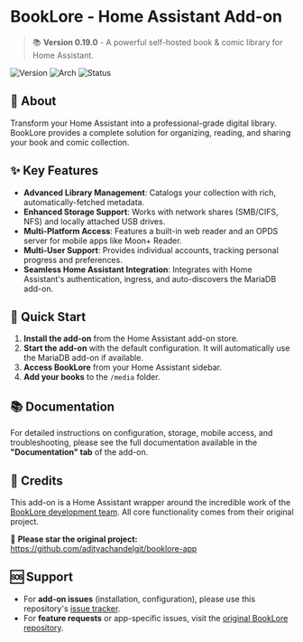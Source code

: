 # BookLore - Home Assistant Add-on

> 📚 **Version 0.19.0** - A powerful self-hosted book & comic library for Home Assistant.

![Version](https://img.shields.io/badge/version-0.19.0-blue.svg)
![Arch](https://img.shields.io/badge/arch-aarch64%20%7C%20amd64%20%7C%20armhf%20%7C%20armv7%20%7C%20i386-green.svg)
![Status](https://img.shields.io/badge/status-stable-green.svg)

## 🎯 About

Transform your Home Assistant into a professional-grade digital library. BookLore provides a complete solution for organizing, reading, and sharing your book and comic collection.

## ✨ Key Features

- **Advanced Library Management**: Catalogs your collection with rich, automatically-fetched metadata.
- **Enhanced Storage Support**: Works with network shares (SMB/CIFS, NFS) and locally attached USB drives.
- **Multi-Platform Access**: Features a built-in web reader and an OPDS server for mobile apps like Moon+ Reader.
- **Multi-User Support**: Provides individual accounts, tracking personal progress and preferences.
- **Seamless Home Assistant Integration**: Integrates with Home Assistant's authentication, ingress, and auto-discovers the MariaDB add-on.

## 🚀 Quick Start

1.  **Install the add-on** from the Home Assistant add-on store.
2.  **Start the add-on** with the default configuration. It will automatically use the MariaDB add-on if available.
3.  **Access BookLore** from your Home Assistant sidebar.
4.  **Add your books** to the `/media` folder.

## 📚 Documentation

For detailed instructions on configuration, storage, mobile access, and troubleshooting, please see the full documentation available in the **"Documentation" tab** of the add-on.

## 🙏 Credits

This add-on is a Home Assistant wrapper around the incredible work of the [BookLore development team](https://github.com/adityachandelgit/booklore-app). All core functionality comes from their original project.

🌟 **Please star the original project:** https://github.com/adityachandelgit/booklore-app

## 🆘 Support

-   For **add-on issues** (installation, configuration), please use this repository's [issue tracker](https://github.com/Tokahiro/ha-addons/issues).
-   For **feature requests** or app-specific issues, visit the [original BookLore repository](https://github.com/adityachandelgit/booklore-app).